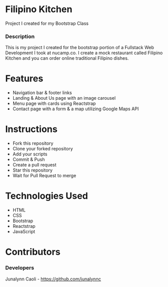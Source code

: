 # Filipino Kitchen
Project I created for my Bootstrap Class

### Description

This is my project I created for the bootstrap portion of a Fullstack Web Development I took at nucamp.co. I create a mock restaurant called Filipino Kitchen and you can order online traditional Filipino dishes.

# Features
- Navigation bar & footer links
- Landing & About Us page with an image carousel
- Menu page with cards using Reactstrap
- Contact page with a form & a map utilizing Google Maps API

# Instructions
- Fork this repository
- Clone your forked repository
- Add your scripts
- Commit & Push
- Create a pull request
- Star this repository
- Wait for Pull Request to merge

# Technologies Used
- HTML
- CSS
- Bootstrap
- Reactstrap
- JavaScript

# Contributors 

### Developers
Junalynn Caoli - https://github.com/junalynnc
